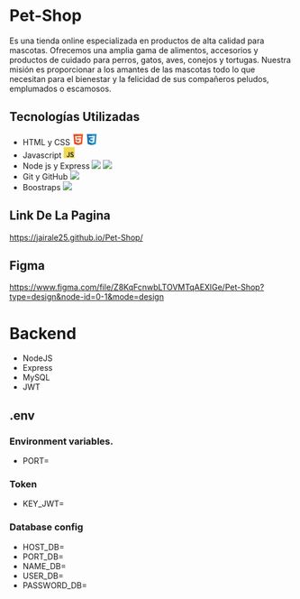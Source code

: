 # Pet-Shop

Es una tienda online especializada en productos de alta calidad para mascotas. Ofrecemos una amplia gama de alimentos, accesorios y productos de cuidado para perros, gatos, aves, conejos y tortugas. Nuestra misión es proporcionar a los amantes de las mascotas todo lo que necesitan para el bienestar y la felicidad de sus compañeros peludos, emplumados o escamosos.

## Tecnologías Utilizadas

- HTML y CSS <img src="https://github.com/devicons/devicon/blob/master/icons/html5/html5-original.svg" alt="" width="20px"> <img src="https://github.com/devicons/devicon/blob/master/icons/css3/css3-original.svg" alt="" width="20px">
- Javascript  <img src="https://github.com/devicons/devicon/blob/master/icons/javascript/javascript-original.svg" alt="" width="20">
- Node js y Express <img src="https://static-00.iconduck.com/assets.00/node-js-icon-454x512-nztofx17.png" style="width:23px;"> <img src="https://camo.githubusercontent.com/4c404ee3b9f73190f23c194c889274fdb43314d4d767a786eed8e8a117c8f062/68747470733a2f2f75706c6f61642e77696b696d656469612e6f72672f77696b6970656469612f636f6d6d6f6e732f7468756d622f382f38382f5374617475735f6975636e5f45585f69636f6e2e7376672f34383070782d5374617475735f6975636e5f45585f69636f6e2e7376672e706e67" style="width:28px;">
- Git y GitHub <img src="https://git-scm.com/images/logos/downloads/Git-Icon-1788C.png" style="width:23px;">
- Boostraps <img src="https://upload.wikimedia.org/wikipedia/commons/thumb/b/b2/Bootstrap_logo.svg/800px-Bootstrap_logo.svg.png" style="width:23px;">

## Link De La Pagina

https://jairale25.github.io/Pet-Shop/

## Figma

https://www.figma.com/file/Z8KqFcnwbLTOVMTqAEXlGe/Pet-Shop?type=design&node-id=0-1&mode=design

# Backend
- NodeJS
- Express
- MySQL
- JWT

## .env 
### Environment variables.
- PORT=

### Token
- KEY_JWT=

### Database config
- HOST_DB=
- PORT_DB=
- NAME_DB=
- USER_DB=
- PASSWORD_DB=